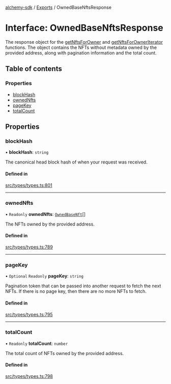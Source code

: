 [alchemy-sdk](../README.md) / [Exports](../modules.md) / OwnedBaseNftsResponse

# Interface: OwnedBaseNftsResponse

The response object for the [getNftsForOwner](../classes/NftNamespace.md#getnftsforowner) and
[getNftsForOwnerIterator](../classes/NftNamespace.md#getnftsforowneriterator) functions. The object contains the NFTs
without metadata owned by the provided address, along with pagination
information and the total count.

## Table of contents

### Properties

- [blockHash](OwnedBaseNftsResponse.md#blockhash)
- [ownedNfts](OwnedBaseNftsResponse.md#ownednfts)
- [pageKey](OwnedBaseNftsResponse.md#pagekey)
- [totalCount](OwnedBaseNftsResponse.md#totalcount)

## Properties

### blockHash

• **blockHash**: `string`

The canonical head block hash of when your request was received.

#### Defined in

[src/types/types.ts:801](https://github.com/alchemyplatform/alchemy-sdk-js/blob/4a7f568/src/types/types.ts#L801)

___

### ownedNfts

• `Readonly` **ownedNfts**: [`OwnedBaseNft`](OwnedBaseNft.md)[]

The NFTs owned by the provided address.

#### Defined in

[src/types/types.ts:789](https://github.com/alchemyplatform/alchemy-sdk-js/blob/4a7f568/src/types/types.ts#L789)

___

### pageKey

• `Optional` `Readonly` **pageKey**: `string`

Pagination token that can be passed into another request to fetch the next
NFTs. If there is no page key, then there are no more NFTs to fetch.

#### Defined in

[src/types/types.ts:795](https://github.com/alchemyplatform/alchemy-sdk-js/blob/4a7f568/src/types/types.ts#L795)

___

### totalCount

• `Readonly` **totalCount**: `number`

The total count of NFTs owned by the provided address.

#### Defined in

[src/types/types.ts:798](https://github.com/alchemyplatform/alchemy-sdk-js/blob/4a7f568/src/types/types.ts#L798)
